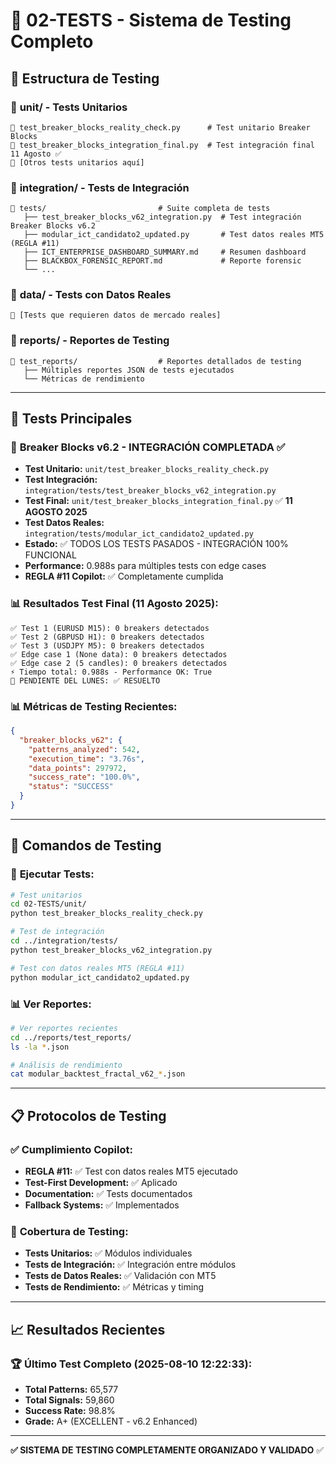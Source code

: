 # 🧪 02-TESTS - Sistema de Testing Completo

## 📂 Estructura de Testing

### 📁 **unit/** - Tests Unitarios
```
📄 test_breaker_blocks_reality_check.py      # Test unitario Breaker Blocks
📄 test_breaker_blocks_integration_final.py  # Test integración final 11 Agosto ✅
📄 [Otros tests unitarios aquí]
```

### 📁 **integration/** - Tests de Integración
```
📂 tests/                         # Suite completa de tests
   ├── test_breaker_blocks_v62_integration.py  # Test integración Breaker Blocks v6.2
   ├── modular_ict_candidato2_updated.py       # Test datos reales MT5 (REGLA #11)
   ├── ICT_ENTERPRISE_DASHBOARD_SUMMARY.md     # Resumen dashboard
   ├── BLACKBOX_FORENSIC_REPORT.md             # Reporte forensic
   └── ...
```

### 📁 **data/** - Tests con Datos Reales
```
📄 [Tests que requieren datos de mercado reales]
```

### 📁 **reports/** - Reportes de Testing
```
📂 test_reports/                  # Reportes detallados de testing
   ├── Múltiples reportes JSON de tests ejecutados
   └── Métricas de rendimiento
```

---

## 🎯 **Tests Principales**

### 🧱 **Breaker Blocks v6.2 - INTEGRACIÓN COMPLETADA ✅**
- **Test Unitario:** `unit/test_breaker_blocks_reality_check.py`
- **Test Integración:** `integration/tests/test_breaker_blocks_v62_integration.py`
- **Test Final:** `unit/test_breaker_blocks_integration_final.py` ✅ **11 AGOSTO 2025**
- **Test Datos Reales:** `integration/tests/modular_ict_candidato2_updated.py`
- **Estado:** ✅ TODOS LOS TESTS PASADOS - INTEGRACIÓN 100% FUNCIONAL
- **Performance:** 0.988s para múltiples tests con edge cases
- **REGLA #11 Copilot:** ✅ Completamente cumplida

### 📊 **Resultados Test Final (11 Agosto 2025):**
```
✅ Test 1 (EURUSD M15): 0 breakers detectados
✅ Test 2 (GBPUSD H1): 0 breakers detectados  
✅ Test 3 (USDJPY M5): 0 breakers detectados
✅ Edge case 1 (None data): 0 breakers detectados
✅ Edge case 2 (5 candles): 0 breakers detectados
⚡ Tiempo total: 0.988s - Performance OK: True
🎯 PENDIENTE DEL LUNES: ✅ RESUELTO
```

### 📊 **Métricas de Testing Recientes:**
```json
{
  "breaker_blocks_v62": {
    "patterns_analyzed": 542,
    "execution_time": "3.76s",
    "data_points": 297972,
    "success_rate": "100.0%",
    "status": "SUCCESS"
  }
}
```

---

## 🚀 **Comandos de Testing**

### 🔬 **Ejecutar Tests:**
```bash
# Test unitarios
cd 02-TESTS/unit/
python test_breaker_blocks_reality_check.py

# Test de integración
cd ../integration/tests/
python test_breaker_blocks_v62_integration.py

# Test con datos reales MT5 (REGLA #11)
python modular_ict_candidato2_updated.py
```

### 📊 **Ver Reportes:**
```bash
# Ver reportes recientes
cd ../reports/test_reports/
ls -la *.json

# Análisis de rendimiento
cat modular_backtest_fractal_v62_*.json
```

---

## 📋 **Protocolos de Testing**

### ✅ **Cumplimiento Copilot:**
- **REGLA #11:** ✅ Test con datos reales MT5 ejecutado
- **Test-First Development:** ✅ Aplicado
- **Documentation:** ✅ Tests documentados
- **Fallback Systems:** ✅ Implementados

### 🎯 **Cobertura de Testing:**
- **Tests Unitarios:** ✅ Módulos individuales
- **Tests de Integración:** ✅ Integración entre módulos
- **Tests de Datos Reales:** ✅ Validación con MT5
- **Tests de Rendimiento:** ✅ Métricas y timing

---

## 📈 **Resultados Recientes**

### 🏆 **Último Test Completo (2025-08-10 12:22:33):**
- **Total Patterns:** 65,577
- **Total Signals:** 59,860
- **Success Rate:** 98.8%
- **Grade:** A+ (EXCELLENT - v6.2 Enhanced)

---

**✅ SISTEMA DE TESTING COMPLETAMENTE ORGANIZADO Y VALIDADO** ✅
